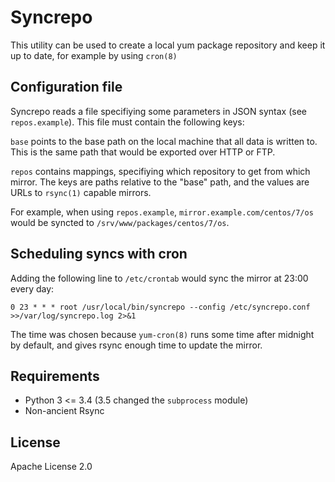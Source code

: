 # Syncrepo

This utility can be used to create a local yum package repository and keep it up to date, for example by using `cron(8)`

## Configuration file

Syncrepo reads a file specifiying some parameters in JSON syntax (see `repos.example`). This file
must contain the following keys:

`base` points to the base path on the local machine that all data is written to. This is the
same path that would be exported over HTTP or FTP.

`repos` contains mappings, specifiying which repository to get from which mirror. The keys are
paths relative to the "base" path, and the values are URLs to `rsync(1)` capable mirrors.

For example, when using `repos.example`, `mirror.example.com/centos/7/os` would be syncted to `/srv/www/packages/centos/7/os`.

## Scheduling syncs with cron

Adding the following line to `/etc/crontab` would sync the mirror at 23:00 every day:

    0 23 * * * root /usr/local/bin/syncrepo --config /etc/syncrepo.conf >>/var/log/syncrepo.log 2>&1

The time was chosen because `yum-cron(8)` runs some time
after midnight by default, and gives rsync enough time to update the mirror.

## Requirements

* Python 3 <= 3.4 (3.5 changed the `subprocess` module)
* Non-ancient Rsync

## License

Apache License 2.0
